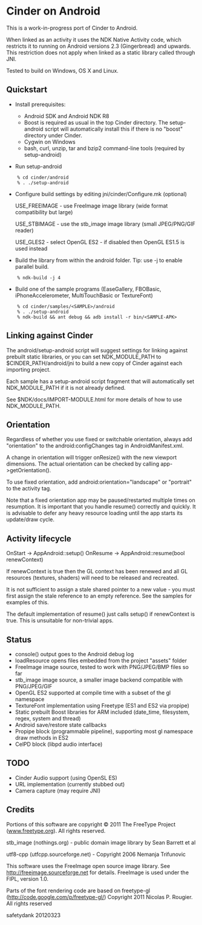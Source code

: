 Cinder on Android
=================

This is a work-in-progress port of Cinder to Android.

When linked as an activity it uses the NDK Native Activity code, which
restricts it to running on Android versions 2.3 (Gingerbread) and upwards. This
restriction does not apply when linked as a static library called through JNI.

Tested to build on Windows, OS X and Linux.


Quickstart
----------

* Install prerequisites:

  - Android SDK and Android NDK R8
  - Boost is required as usual in the top Cinder directory.  The setup-android script will
    automatically install this if there is no "boost" directory under Cinder.
  - Cygwin on Windows
  - bash, curl, unzip, tar and bzip2 command-line tools (required by setup-android)

* Run setup-android

```
    % cd cinder/android
    % . ./setup-android
```

* Configure build settings by editing jni/cinder/Configure.mk (optional)
  
    USE_FREEIMAGE - use FreeImage image library (wide format compatibility but large)

    USE_STBIMAGE  - use the stb_image image library (small JPEG/PNG/GIF reader)

    USE_GLES2     - select OpenGL ES2 - if disabled then OpenGL ES1.5 is used instead

* Build the library from within the android folder.  Tip: use -j <num cores> to
  enable parallel build.

```
    % ndk-build -j 4
```

* Build one of the sample programs (EaseGallery, FBOBasic, iPhoneAccelerometer,
  MultiTouchBasic or TextureFont)

```
    % cd cinder/samples/<SAMPLE>/android
    % . ./setup-android
    % ndk-build && ant debug && adb install -r bin/<SAMPLE-APK>
```


Linking against Cinder
----------------------

The android/setup-android script will suggest settings for linking against
prebuilt static libraries, or you can set NDK_MODULE_PATH to
$CINDER_PATH/android/jni to build a new copy of Cinder against each importing
project.

Each sample has a setup-android script fragment that will automatically set
NDK_MODULE_PATH if it is not already defined.

See $NDK/docs/IMPORT-MODULE.html for more details of how to use
NDK_MODULE_PATH.


Orientation
-----------

Regardless of whether you use fixed or switchable orientation, always add
"orientation" to the android:configChanges tag in AndroidManifest.xml.

A change in orientation will trigger onResize() with the new viewport
dimensions.  The actual orientation can be checked by calling
app->getOrientation().

To use fixed orientation, add android:orientation="landscape" or "portrait" to
the activity tag.

Note that a fixed orientation app may be paused/restarted multiple times on
resumption.  It is important that you handle resume() correctly and quickly.
It is advisable to defer any heavy resource loading until the app starts its
update/draw cycle.


Activity lifecycle
------------------

OnStart  -> AppAndroid::setup()
OnResume -> AppAndroid::resume(bool renewContext)

If renewContext is true then the GL context has been renewed and all GL
resources (textures, shaders) will need to be released and recreated.

It is not sufficient to assign a stale shared pointer to a new value - you
must first assign the stale reference to an empty reference.  See the
samples for examples of this.

The default implementation of resume() just calls setup() if renewContext
is true.  This is unsuitable for non-trivial apps.


Status
------

* console() output goes to the Android debug log
* loadResource opens files embedded from the project "assets" folder
* FreeImage image source, tested to work with PNG/JPEG/BMP files so far
* stb_image image source, a smaller image backend compatible with PNG/JPEG/GIF
* OpenGL ES2 supported at compile time with a subset of the gl namespace
* TextureFont implementation using Freetype (ES1 and ES2 via propipe)
* Static prebuilt Boost libraries for ARM included (date_time, filesystem,
  regex, system and thread)
* Android save/restore state callbacks
* Propipe block (programmable pipeline), supporting most gl namespace draw
  methods in ES2
* CelPD block (libpd audio interface)

TODO
----

* Cinder Audio support (using OpenSL ES)
* URL implementation (currently stubbed out)
* Camera capture (may require JNI)


Credits
-------

Portions of this software are copyright © 2011 The FreeType Project (www.freetype.org).  All rights reserved.

stb_image (nothings.org) - public domain image library by Sean Barrett et al

utf8-cpp (utfcpp.sourceforge.net) - Copyright 2006 Nemanja Trifunovic

This software uses the FreeImage open source image library. See http://freeimage.sourceforge.net for details.
FreeImage is used under the FIPL, version 1.0.

Parts of the font rendering code are based on freetype-gl (http://code.google.com/p/freetype-gl/)
Copyright 2011 Nicolas P. Rougier. All rights reserved


safetydank 20120323

